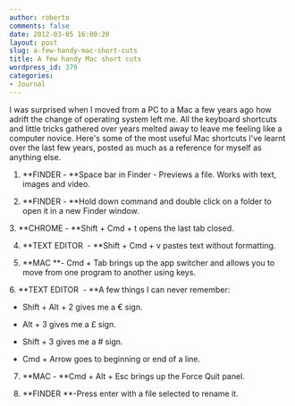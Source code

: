 ```yaml
---
author: roberto
comments: false
date: 2012-03-05 16:00:20
layout: post
slug: a-few-handy-mac-short-cuts
title: A few handy Mac short cuts
wordpress_id: 379
categories:
- Journal
---
```


I was surprised when I moved from a PC to a Mac a few years ago how adrift the change of operating system left me. All the keyboard shortcuts and little tricks gathered over years melted away to leave me feeling like a computer novice. Here's some of the most useful Mac shortcuts I've learnt over the last few years, posted as much as a reference for myself as anything else.


1. **FINDER - **Space bar in Finder - Previews a file. Works with text, images and video.

2. **FINDER - **Hold down command and double click on a folder to open it in a new Finder window.

3. **CHROME - **Shift + Cmd + t opens the last tab closed.

4. **TEXT EDITOR  - **Shift + Cmd + v pastes text without formatting.

5. **MAC **- Cmd + Tab brings up the app switcher and allows you to move from one program to another using keys.

6. **TEXT EDITOR  - **A few things I can never remember:



	
  * Shift + Alt + 2 gives me a € sign.

	
  * Alt + 3 gives me a £ sign.

	
  * Shift + 3 gives me a # sign.

	
  * Cmd + Arrow goes to beginning or end of a line.


7. **MAC - **Cmd + Alt + Esc brings up the Force Quit panel.

8. **FINDER **-Press enter with a file selected to rename it.


